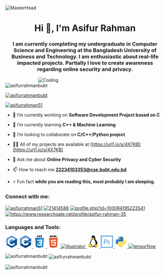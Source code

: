 ![MasterHead](https://raw.githubusercontent.com/gist/codesandtags/998ecaff2f1b1a0f1d97d6d8a93867b9/raw/0d405110fc8f9a4acfd31937a820076dea8fe46f/welcome.gif)
<h1 align="center">Hi 👋, I'm Asifur Rahman</h1>
<h3 align="center">I am currently completing my undergraduate in Computer Science and Engineering at the Bangladesh University of Business and Technology. I am enthusiastic about real-life impacted projects. Partially I love to create awareness regarding online security and privacy.</h3>
<img align="right" alt="Coding" width="400" src="https://thumbs.gfycat.com/AshamedWeightyDachshund-max-1mb.gif">

<p align="left"> <img src="https://komarev.com/ghpvc/?username=asifurrahmanbubt&label=Profile%20views&color=0e75b6&style=flat" alt="asifurrahmanbubt" /> </p>

<p align="left"> <a href="https://github.com/ryo-ma/github-profile-trophy"><img src="https://github-profile-trophy.vercel.app/?username=asifurrahmanbubt" alt="asifurrahmanbubt" /></a> </p>

<p align="left"> <a href="https://twitter.com/asifurrahman51" target="blank"><img src="https://img.shields.io/twitter/follow/asifurrahman51?logo=twitter&style=for-the-badge" alt="asifurrahman51" /></a> </p>

- 🔭 I’m currently working on **Software Development Project based on C**

- 🌱 I’m currently learning **C++ & Machine Learning**

- 👯 I’m looking to collaborate on **C/C++/Python project**

- 👨‍💻 All of my projects are available at [https://url1.io/s/4X7KB](https://url1.io/s/4X7KB)

- 💬 Ask me about **Online Privacy and Cyber Security**

- 📫 How to reach me **22234103353@cse.bubt.edu.bd**

- ⚡ Fun fact **while you are reading this, most probably I am sleeping.**

<h3 align="left">Connect with me:</h3>
<p align="left">
<a href="https://twitter.com/asifurrahman51" target="blank"><img align="center" src="https://raw.githubusercontent.com/rahuldkjain/github-profile-readme-generator/master/src/images/icons/Social/twitter.svg" alt="asifurrahman51" height="30" width="40" /></a>
<a href="https://stackoverflow.com/users/21414588" target="blank"><img align="center" src="https://raw.githubusercontent.com/rahuldkjain/github-profile-readme-generator/master/src/images/icons/Social/stack-overflow.svg" alt="21414588" height="30" width="40" /></a>
<a href="https://fb.com/profile.php?id=100084195223541" target="blank"><img align="center" src="https://raw.githubusercontent.com/rahuldkjain/github-profile-readme-generator/master/src/images/icons/Social/facebook.svg" alt="profile.php?id=100084195223541" height="30" width="40" /></a>
<a href="/https://www.researchgate.net/profile/asifur-rahman-35" target="blank"><img align="center" src="https://raw.githubusercontent.com/rahuldkjain/github-profile-readme-generator/master/src/images/icons/Social/rss.svg" alt="https://www.researchgate.net/profile/asifur-rahman-35" height="30" width="40" /></a>
</p>

<h3 align="left">Languages and Tools:</h3>
<p align="left"> <a href="https://www.cprogramming.com/" target="_blank" rel="noreferrer"> <img src="https://raw.githubusercontent.com/devicons/devicon/master/icons/c/c-original.svg" alt="c" width="40" height="40"/> </a> <a href="https://www.w3schools.com/cpp/" target="_blank" rel="noreferrer"> <img src="https://raw.githubusercontent.com/devicons/devicon/master/icons/cplusplus/cplusplus-original.svg" alt="cplusplus" width="40" height="40"/> </a> <a href="https://www.w3schools.com/css/" target="_blank" rel="noreferrer"> <img src="https://raw.githubusercontent.com/devicons/devicon/master/icons/css3/css3-original-wordmark.svg" alt="css3" width="40" height="40"/> </a> <a href="https://www.w3.org/html/" target="_blank" rel="noreferrer"> <img src="https://raw.githubusercontent.com/devicons/devicon/master/icons/html5/html5-original-wordmark.svg" alt="html5" width="40" height="40"/> </a> <a href="https://www.adobe.com/in/products/illustrator.html" target="_blank" rel="noreferrer"> <img src="https://www.vectorlogo.zone/logos/adobe_illustrator/adobe_illustrator-icon.svg" alt="illustrator" width="40" height="40"/> </a> <a href="https://www.linux.org/" target="_blank" rel="noreferrer"> <img src="https://raw.githubusercontent.com/devicons/devicon/master/icons/linux/linux-original.svg" alt="linux" width="40" height="40"/> </a> <a href="https://www.photoshop.com/en" target="_blank" rel="noreferrer"> <img src="https://raw.githubusercontent.com/devicons/devicon/master/icons/photoshop/photoshop-line.svg" alt="photoshop" width="40" height="40"/> </a> <a href="https://www.python.org" target="_blank" rel="noreferrer"> <img src="https://raw.githubusercontent.com/devicons/devicon/master/icons/python/python-original.svg" alt="python" width="40" height="40"/> </a> <a href="https://www.tensorflow.org" target="_blank" rel="noreferrer"> <img src="https://www.vectorlogo.zone/logos/tensorflow/tensorflow-icon.svg" alt="tensorflow" width="40" height="40"/> </a> </p>

<p><img align="left" src="https://github-readme-stats.vercel.app/api/top-langs?username=asifurrahmanbubt&show_icons=true&locale=en&layout=compact" alt="asifurrahmanbubt" /></p>

<p>&nbsp;<img align="center" src="https://github-readme-stats.vercel.app/api?username=asifurrahmanbubt&show_icons=true&locale=en" alt="asifurrahmanbubt" /></p>

<p><img align="center" src="https://github-readme-streak-stats.herokuapp.com/?user=asifurrahmanbubt&" alt="asifurrahmanbubt" /></p>
